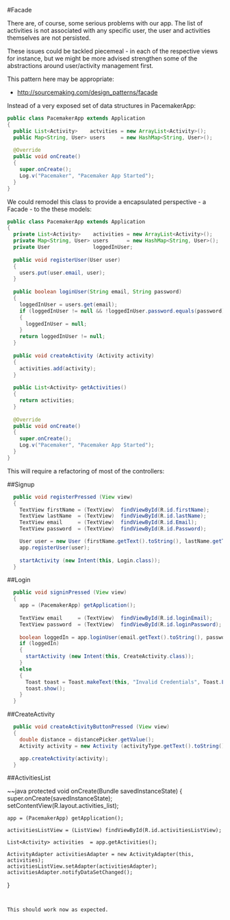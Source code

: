 #Facade

There are, of course, some serious problems with our app. The list of activities is not associated with any specific user, the user and activities themselves are not persisted.

These issues could be tackled piecemeal - in each of the respective views for instance, but we might be more advised strengthen some of the abstractions around user/activity management first.

This pattern here may be appropriate:

- <http://sourcemaking.com/design_patterns/facade>

Instead of a very exposed set of data structures in PacemakerApp:

~~~java
public class PacemakerApp extends Application
{
  public List<Activity>    actvities = new ArrayList<Activity>();
  public Map<String, User> users     = new HashMap<String, User>();
  
  @Override
  public void onCreate()
  {
    super.onCreate();
    Log.v("Pacemaker", "Pacemaker App Started");
  }
}
~~~

We could remodel this class to provide a encapsulated perspective - a Facade - to the these models:

~~~java
public class PacemakerApp extends Application
{
  private List<Activity>    activities = new ArrayList<Activity>();
  private Map<String, User> users      = new HashMap<String, User>();
  private User              loggedInUser;
  
  public void registerUser(User user)
  {
    users.put(user.email, user);
  }
  
  public boolean loginUser(String email, String password)
  {
    loggedInUser = users.get(email);
    if (loggedInUser != null && !loggedInUser.password.equals(password))
    {
      loggedInUser = null;
    }
    return loggedInUser != null;
  }
  
  public void createActivity (Activity activity)
  {
    activities.add(activity);
  }
  
  public List<Activity> getActivities()
  {
    return activities;
  }
  
  @Override
  public void onCreate()
  {
    super.onCreate();
    Log.v("Pacemaker", "Pacemaker App Started");
  }
}
~~~

This will require a refactoring of most of the controllers:

##Signup

~~~java
  public void registerPressed (View view) 
  {
    TextView firstName = (TextView)  findViewById(R.id.firstName);
    TextView lastName  = (TextView)  findViewById(R.id.lastName);
    TextView email     = (TextView)  findViewById(R.id.Email);
    TextView password  = (TextView)  findViewById(R.id.Password);

    User user = new User (firstName.getText().toString(), lastName.getText().toString(), email.getText().toString(), password.getText().toString());
    app.registerUser(user);
    
    startActivity (new Intent(this, Login.class));
  }
~~~

##Login

~~~java
  public void signinPressed (View view) 
  {
    app = (PacemakerApp) getApplication();
    
    TextView email     = (TextView)  findViewById(R.id.loginEmail);
    TextView password  = (TextView)  findViewById(R.id.loginPassword);
    
    boolean loggedIn = app.loginUser(email.getText().toString(), password.getText().toString());
    if (loggedIn)
    {
      startActivity (new Intent(this, CreateActivity.class));
    }
    else
    {
      Toast toast = Toast.makeText(this, "Invalid Credentials", Toast.LENGTH_SHORT);
      toast.show();
    }
  }
~~~

##CreateActivity

~~~java
  public void createActivityButtonPressed (View view) 
  {  
    double distance = distancePicker.getValue();
    Activity activity = new Activity (activityType.getText().toString(), activityLocation.getText().toString(), distance);

    app.createActivity(activity);
  }
~~~

##ActivitiesList

~~java
  protected void onCreate(Bundle savedInstanceState)
  {
    super.onCreate(savedInstanceState);
    setContentView(R.layout.activities_list);
    
    app = (PacemakerApp) getApplication();

    activitiesListView = (ListView) findViewById(R.id.activitiesListView);

    List<Activity> activities  = app.getActivities();
    
    ActivityAdapter activitiesAdapter = new ActivityAdapter(this,  activities);
    activitiesListView.setAdapter(activitiesAdapter);
    activitiesAdapter.notifyDataSetChanged();
  }
~~~


This should work now as expected.
